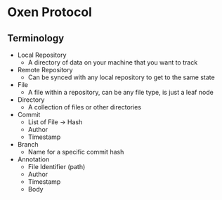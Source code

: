 # Oxen Protocol

## Terminology

* Local Repository
    - A directory of data on your machine that you want to track
* Remote Repository
    - Can be synced with any local repository to get to the same state
* File
    - A file within a repository, can be any file type, is just a leaf node
* Directory
    - A collection of files or other directories
* Commit
    - List of File -> Hash
    - Author
    - Timestamp
* Branch
    - Name for a specific commit hash
* Annotation
    - File Identifier (path)
    - Author
    - Timestamp
    - Body